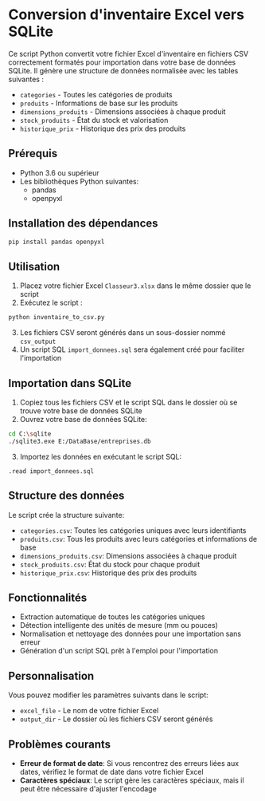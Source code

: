 # Conversion d'inventaire Excel vers SQLite

Ce script Python convertit votre fichier Excel d'inventaire en fichiers CSV correctement formatés pour importation dans votre base de données SQLite. Il génère une structure de données normalisée avec les tables suivantes :
- `categories` - Toutes les catégories de produits
- `produits` - Informations de base sur les produits
- `dimensions_produits` - Dimensions associées à chaque produit
- `stock_produits` - État du stock et valorisation
- `historique_prix` - Historique des prix des produits

## Prérequis

- Python 3.6 ou supérieur
- Les bibliothèques Python suivantes:
  - pandas
  - openpyxl

## Installation des dépendances

```bash
pip install pandas openpyxl
```

## Utilisation

1. Placez votre fichier Excel `Classeur3.xlsx` dans le même dossier que le script
2. Exécutez le script :

```bash
python inventaire_to_csv.py
```

3. Les fichiers CSV seront générés dans un sous-dossier nommé `csv_output`
4. Un script SQL `import_donnees.sql` sera également créé pour faciliter l'importation

## Importation dans SQLite

1. Copiez tous les fichiers CSV et le script SQL dans le dossier où se trouve votre base de données SQLite
2. Ouvrez votre base de données SQLite:

```bash
cd C:\sqlite
./sqlite3.exe E:/DataBase/entreprises.db
```

3. Importez les données en exécutant le script SQL:

```
.read import_donnees.sql
```

## Structure des données

Le script crée la structure suivante:

- `categories.csv`: Toutes les catégories uniques avec leurs identifiants
- `produits.csv`: Tous les produits avec leurs catégories et informations de base
- `dimensions_produits.csv`: Dimensions associées à chaque produit
- `stock_produits.csv`: État du stock pour chaque produit
- `historique_prix.csv`: Historique des prix des produits

## Fonctionnalités

- Extraction automatique de toutes les catégories uniques
- Détection intelligente des unités de mesure (mm ou pouces)
- Normalisation et nettoyage des données pour une importation sans erreur
- Génération d'un script SQL prêt à l'emploi pour l'importation

## Personnalisation

Vous pouvez modifier les paramètres suivants dans le script:

- `excel_file` - Le nom de votre fichier Excel
- `output_dir` - Le dossier où les fichiers CSV seront générés

## Problèmes courants

- **Erreur de format de date**: Si vous rencontrez des erreurs liées aux dates, vérifiez le format de date dans votre fichier Excel
- **Caractères spéciaux**: Le script gère les caractères spéciaux, mais il peut être nécessaire d'ajuster l'encodage
